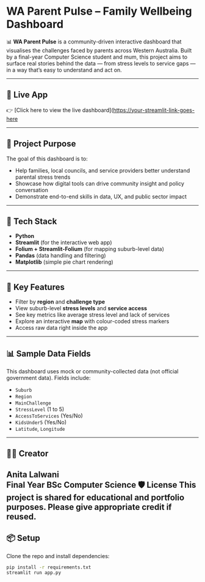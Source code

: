 # WA Parent Pulse – Family Wellbeing Dashboard

📊 **WA Parent Pulse** is a community-driven interactive dashboard that visualises the challenges faced by parents across Western Australia. Built by a final-year Computer Science student and mum, this project aims to surface real stories behind the data — from stress levels to service gaps — in a way that’s easy to understand and act on.

---

## 🚀 Live App

👉 [Click here to view the live dashboard]([https://your-streamlit-link-goes-here](https://wa-parent-pulse-qhkmlnvgasw3kpk5re83s8.streamlit.app/)

---

## 🎯 Project Purpose

The goal of this dashboard is to:

- Help families, local councils, and service providers better understand parental stress trends
- Showcase how digital tools can drive community insight and policy conversation
- Demonstrate end-to-end skills in data, UX, and public sector impact

---

## 🧰 Tech Stack

- **Python**
- **Streamlit** (for the interactive web app)
- **Folium + Streamlit-Folium** (for mapping suburb-level data)
- **Pandas** (data handling and filtering)
- **Matplotlib** (simple pie chart rendering)

---

## 📍 Key Features

- Filter by **region** and **challenge type**
- View suburb-level **stress levels** and **service access**
- See key metrics like average stress level and lack of services
- Explore an interactive **map** with colour-coded stress markers
- Access raw data right inside the app

---

## 📊 Sample Data Fields

This dashboard uses mock or community-collected data (not official government data). Fields include:

- `Suburb`
- `Region`
- `MainChallenge`
- `StressLevel` (1 to 5)
- `AccessToServices` (Yes/No)
- `KidsUnder5` (Yes/No)
- `Latitude`, `Longitude`

---

## 🙋‍♀️ Creator

**Anita Lalwani**  
Final Year BSc Computer Science 
🛡 License
This project is shared for educational and portfolio purposes. Please give appropriate credit if reused.
---

## 📦 Setup

Clone the repo and install dependencies:

```bash
pip install -r requirements.txt
streamlit run app.py
